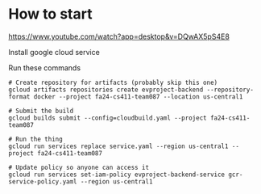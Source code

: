 # How to start

https://www.youtube.com/watch?app=desktop&v=DQwAX5pS4E8

Install google cloud service

Run these commands

```
# Create repository for artifacts (probably skip this one)
gcloud artifacts repositories create evproject-backend --repository-format docker --project fa24-cs411-team087 --location us-central1

# Submit the build
gcloud builds submit --config=cloudbuild.yaml --project fa24-cs411-team087

# Run the thing
gcloud run services replace service.yaml --region us-central1 --project fa24-cs411-team087

# Update policy so anyone can access it
gcloud run services set-iam-policy evproject-backend-service gcr-service-policy.yaml --region us-central1
```